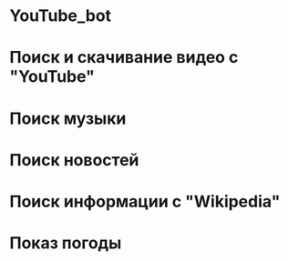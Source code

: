 # YouTube_bot
# Поиск и скачивание видео с "YouTube"
# Поиск музыки
# Поиск новостей
# Поиск информации с "Wikipedia"
# Показ погоды
